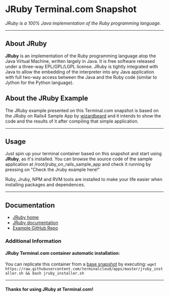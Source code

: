 # **JRuby** Terminal.com Snapshot
*JRuby is a 100% Java implementation of the Ruby programming language.*

---

## About JRuby
**JRuby** is an implementation of the Ruby programming language atop the Java Virtual Machine, written largely in Java. It is free software released under a three-way EPL/GPL/LGPL license. JRuby is tightly integrated with Java to allow the embedding of the interpreter into any Java application with full two-way access between the Java and the Ruby code (similar to Jython for the Python language).

## About the JRuby Example
The JRuby example presented on this Terminal.com snapshot is based on the JRuby on Rails4 Sample App by [wizardbeard](https://github.com/wizardbeard) and it intends to show the code and the results of it after compiling that simple application.


---

## Usage
Just spin up your terminal container based on this snapshot and start using **JRuby**, as it's installed. 
You can browse the source code of the sample application at /root/jruby_on_rails_sample_app and check it running by pressing on "Check the Jruby example here!"

Ruby, Jruby, NPM and RVM tools are installed to make your life easier when installing packages and dependences.

---

## Documentation
- [JRuby home](http://jruby.org/)
- [JRuby documentation](http://jruby.org/documentation)
- [Example GitHub Repo](https://github.com/wizardbeard/jruby_on_rails_sample_app)


### Additional Information

#### JRuby Terminal.com container automatic installation:
You can replicate this container from a [base snapshot](https://www.terminal.com/tiny/FzpHiTXG1K) by executing:
`wget https://raw.githubusercontent.com/terminalcloud/apps/master/jruby_installer.sh && bash jruby_installer.sh`

---

#### Thanks for using JRuby at Terminal.com!